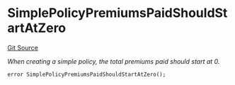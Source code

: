 # SimplePolicyPremiumsPaidShouldStartAtZero
[Git Source](https://github.com/nayms/contracts-v3/blob/08976c385ed293c18988aa46a13c47179dbb0a28/src/shared/CustomErrors.sol)

*When creating a simple policy, the total premiums paid should start at 0.*


```solidity
error SimplePolicyPremiumsPaidShouldStartAtZero();
```

